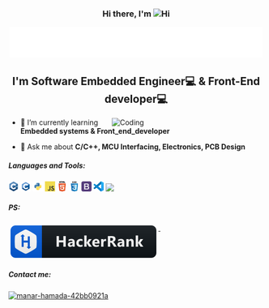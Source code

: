 <h3 align="center">Hi there, I'm <img src='https://d.tw93.fun/images/hi.gif' alt='Hi' width="20"/></h3>
<p align="center"><img src="/name.svg" alt="cover" height ="60" width = "500"/></p>
<h2 align="center" font-size:"20px">I'm Software Embedded Engineer💻 & Front-End developer💻</h2>

  
<img align="right" alt="Coding" width="300" src="https://encrypted-tbn0.gstatic.com/images?q=tbn:ANd9GcRnb7U8285ohbIQt7HvpChBxw0qJBvS3P1n6g&s">

- 🌱 I’m currently learning **Embedded systems & Front_end_developer**

- 💬 Ask me about **C/C++, MCU Interfacing, Electronics, PCB Design**
<h5 align="left">Languages and Tools:</h5>
<code><img height="20" src="https://raw.githubusercontent.com/github/explore/80688e429a7d4ef2fca1e82350fe8e3517d3494d/topics/cpp/cpp.png"></code>
<code><img height="20" src="https://raw.githubusercontent.com/github/explore/80688e429a7d4ef2fca1e82350fe8e3517d3494d/topics/c/c.png"></code>
<code><img height="20" src="https://raw.githubusercontent.com/github/explore/80688e429a7d4ef2fca1e82350fe8e3517d3494d/topics/python/python.png"></code>
<code><img height="20" src="https://raw.githubusercontent.com/github/explore/80688e429a7d4ef2fca1e82350fe8e3517d3494d/topics/javascript/javascript.png"></code>
<code><img height = "20" src = "https://raw.githubusercontent.com/github/explore/80688e429a7d4ef2fca1e82350fe8e3517d3494d/topics/html/html.png"></code>
<code><img height = "20" src = "https://raw.githubusercontent.com/github/explore/80688e429a7d4ef2fca1e82350fe8e3517d3494d/topics/css/css.png"></code>
<code><img height = "20" src = "https://raw.githubusercontent.com/github/explore/80688e429a7d4ef2fca1e82350fe8e3517d3494d/topics/bootstrap/bootstrap.png"></code>
<code><img height="20" src="https://raw.githubusercontent.com/github/explore/80688e429a7d4ef2fca1e82350fe8e3517d3494d/topics/visual-studio-code/visual-studio-code.png"></code>
<code><img height="20" src="https://raw.githubusercontent.com/github/explore/80688e429a7d4ef2fca1e82350fe8e3517d3494d/topics/code-blocks/code-blocks.png"></code>

<h5 align="left">PS:</h5>
  <a href="https://www.hackerrank.com/profile/elsayedhossny909">
    <img src="https://raw.githubusercontent.com/AbhishekMaira10/AbhishekMaira10/master/Resources/svg/hackerrank.svg" alt="hackerrank" style="vertical-align:top; margin:4px">
  </a>&nbsp;&nbsp;&nbsp;

<h5 align="left">Contact me:</h5>
<p align="left">
<a href="https://www.linkedin.com/in/elsayed-hossny-443a24238/" target="blank"><img align="center" src="https://raw.githubusercontent.com/rahuldkjain/github-profile-readme-generator/master/src/images/icons/Social/linked-in-alt.svg" alt="manar-hamada-42bb0921a" height="30" width="40" /></a></p>


